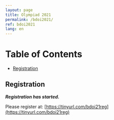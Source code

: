 ```yaml
---
layout: page
title: Olympiad 2021
permalink: /bdoi2021/
ref: bdoi2021
lang: en
---
```


<style type="text/css">
.tg  {border-collapse:collapse;border-spacing:0;}
.tg td{padding:10px 5px;border-style:solid;border-width:1px;overflow:hidden;word-break:normal;border-color:black;}
.tg th{padding:10px 5px;border-style:solid;border-width:1px;overflow:hidden;word-break:normal;border-color:black;}
.tg .tg-0pky{border-color:inherit;text-align:left;vertical-align:top}
table{
  border-collapse: collapse;
  border-spacing: 0;
  border:1px solid #000000;
}
th{
  padding: 5px;
  border:1px solid #000000;
}
td{
  padding: 5px;
  border:1px solid #000000;
}
</style>

# Table of Contents #

* [Registration](#registration)

<!-- * [Contest Schedule](#contest-schedule)
    * [Divisional Round](#divisional-round)
* [Divisional Contest Venue](#divisional-contest-venue) -->

## Registration ##
***Registration has started.***

Please register at: [https://tinyurl.com/bdoi21reg](https://tinyurl.com/bdoi21reg)


<!-- ## Contest Schedule ##
### Divisional Round ###
Date: January 18, Saturday

Time: 1:00 PM - 06:00 PM

## Divisional Contest Venue ##

| Division | Venue |
|----------|------|
| Dhaka | Daffodil International University |
| Chittagong | Premier University |
| Rajshahi | Rajshahi University |
| Sylhet | SUST |
| Dinajpur | HSTU |
| Khulna | KUET |
| Mymensingh | Jatiya Kabi Kazi Nazrul Islam University (JKKNIU) | -->
